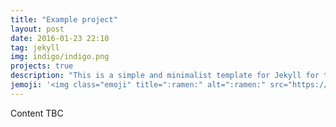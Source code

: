 ```yaml
---
title: "Example project"
layout: post
date: 2016-01-23 22:10
tag: jekyll
img: indigo/indigo.png
projects: true
description: "This is a simple and minimalist template for Jekyll for those who likes to eat noodles."
jemoji: '<img class="emoji" title=":ramen:" alt=":ramen:" src="https://assets.github.com/images/icons/emoji/unicode/1f35c.png" height="20" width="20" align="absmiddle">'
---
```


Content TBC